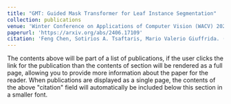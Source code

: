 ```yaml
---
title: "GMT: Guided Mask Transformer for Leaf Instance Segmentation"
collection: publications
venue: 'Winter Conference on Applications of Computer Vision (WACV) 2025 (Oral Presentation)'
paperurl: 'https://arxiv.org/abs/2406.17109'
citation: 'Feng Chen, Sotirios A. Tsaftaris, Mario Valerio Giuffrida. (2025). &quot;GMT: Guided Mask Transformer for Leaf Instance Segmentation.&quot; <i>Winter Conference on Applications of Computer Vision (WACV) 2025 (Oral Presentation)</i>.'
---
```


The contents above will be part of a list of publications, if the user clicks the link for the publication than the contents of section will be rendered as a full page, allowing you to provide more information about the paper for the reader. When publications are displayed as a single page, the contents of the above "citation" field will automatically be included below this section in a smaller font.
